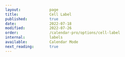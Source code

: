 ```yaml
---
layout:             page
title:              Cell Label
published:          true
date:               2022-07-18
modified:           2022-07-26
order:              /calendar-pro/options/cell-label
internal:           labels
available:          Calendar Mode
next_reading:       true
---
```


